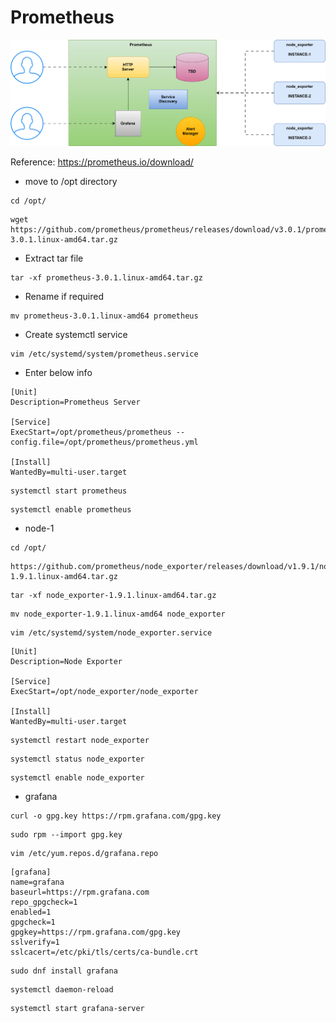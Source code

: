 # Prometheus

![alt text](prometheus.svg)

Reference: https://prometheus.io/download/

* move to /opt directory
```
cd /opt/
```

```
wget https://github.com/prometheus/prometheus/releases/download/v3.0.1/prometheus-3.0.1.linux-amd64.tar.gz
```

* Extract tar file
```
tar -xf prometheus-3.0.1.linux-amd64.tar.gz
```

* Rename if required

```
mv prometheus-3.0.1.linux-amd64 prometheus
```

* Create systemctl service
```
vim /etc/systemd/system/prometheus.service
```

* Enter below info
```
[Unit]
Description=Prometheus Server

[Service]
ExecStart=/opt/prometheus/prometheus --config.file=/opt/prometheus/prometheus.yml

[Install]
WantedBy=multi-user.target
```

```
systemctl start prometheus
```
```
systemctl enable prometheus
```

* node-1

```
cd /opt/
```

```
https://github.com/prometheus/node_exporter/releases/download/v1.9.1/node_exporter-1.9.1.linux-amd64.tar.gz
```

```
tar -xf node_exporter-1.9.1.linux-amd64.tar.gz
```

```
mv node_exporter-1.9.1.linux-amd64 node_exporter
```

```
vim /etc/systemd/system/node_exporter.service
```
```
[Unit]
Description=Node Exporter

[Service]
ExecStart=/opt/node_exporter/node_exporter

[Install]
WantedBy=multi-user.target
```

```
systemctl restart node_exporter
```

```
systemctl status node_exporter
```

```
systemctl enable node_exporter
```

* grafana

```
curl -o gpg.key https://rpm.grafana.com/gpg.key
```
```
sudo rpm --import gpg.key
```

```
vim /etc/yum.repos.d/grafana.repo
```
```
[grafana]
name=grafana
baseurl=https://rpm.grafana.com
repo_gpgcheck=1
enabled=1
gpgcheck=1
gpgkey=https://rpm.grafana.com/gpg.key
sslverify=1
sslcacert=/etc/pki/tls/certs/ca-bundle.crt
```

```
sudo dnf install grafana
```
```
systemctl daemon-reload
```

```
systemctl start grafana-server
```
